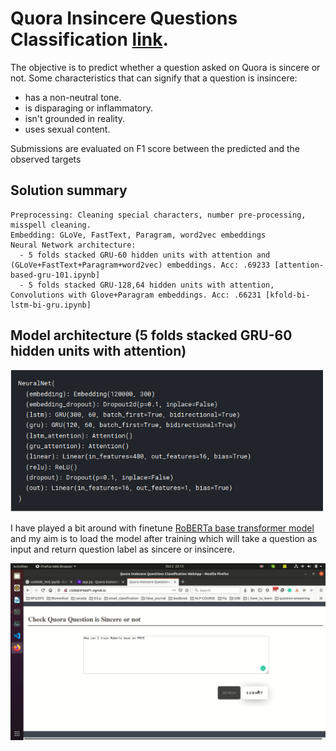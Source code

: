 # Quora Insincere Questions Classification [link](https://www.kaggle.com/c/quora-insincere-questions-classification/overview).


The objective is to predict whether a question asked on Quora is sincere or not. Some characteristics that can signify that a question is insincere:

* has a non-neutral tone.
* is disparaging or inflammatory.
* isn't grounded in reality.
* uses sexual content.

Submissions are evaluated on F1 score between the predicted and the observed targets
## Solution summary
```
Preprocessing: Cleaning special characters, number pre-processing, misspell cleaning.
Embedding: GLoVe, FastText, Paragram, word2vec embeddings 
Neural Network architecture: 
  - 5 folds stacked GRU-60 hidden units with attention and (GLoVe+FastText+Paragram+word2vec) embeddings. Acc: .69233 [attention-based-gru-101.ipynb]
  - 5 folds stacked GRU-128,64 hidden units with attention, Convolutions with Glove+Paragram embeddings. Acc: .66231 [kfold-bi-lstm-bi-gru.ipynb]
```
## Model architecture (5 folds stacked GRU-60 hidden units with attention)
<p align="center">
 <img src="https://github.com/SumonKantiDey/Kaggle-Competitions/blob/master/Quora%20Insincere%20Questions%20Classification/demo/model.png" >
</p>

I have played a bit around with finetune [RoBERTa base transformer model](https://github.com/SumonKantiDey/Kaggle-Competitions/tree/master/Quora%20Insincere%20Questions%20Classification/src) and my aim is to load the model after training which will take a question 
as input and return question label as sincere or insincere.

[![ScreenShot](https://github.com/SumonKantiDey/Kaggle-Competitions/blob/master/Quora%20Insincere%20Questions%20Classification/demo/image.png)](https://www.youtube.com/watch?v=wwRHfboC3EU&feature=youtu.be)

